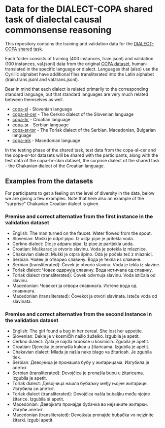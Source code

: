 # Data for the DIALECT-COPA shared task of dialectal causal commonsense reasoning

This repository contains the training and validation data for the [DIALECT-COPA shared task](https://sites.google.com/view/vardial-2024/shared-tasks/dialect-copa?authuser=0).

Each folder consists of training (400 instances, train.jsonl) and validation (100 instances, val.jsonl) data from the original [COPA dataset](https://people.ict.usc.edu/~gordon/copa.html), human-translated in the specific language or dialect. Languages that (also) use the Cyrillic alphabet have additional files transliterated into the Latin alphabet (train.trans.jsonl and val.trans.jsonl).

Bear in mind that each dialect is related primarily to the corresponding standard language, but that standard languages are very much related between themselves as well.

- [copa-sl](copa-sl/) - Slovenian language
- [copa-sl-cer](copa-sl-cer/) - The Cerkno dialect of the Slovenian language
- [copa-hr](copa-hr/) - Croatian language
- [copa-sr](copa-sr/) - Serbian language
- [copa-sr-tor](copa-sr-tor/) - The Torlak dialect of the Serbian, Macedonian, Bulgarian language
- [copa-mk](copa-mk/) - Macedonian language

In the testing phase of the shared task, test data from the copa-sl-cer and the copa-sr-tor datasets will be shared with the participants, along with the test data of the copa-hr-ckm dataset, the surprise dialect of the shared task - the Chakavian dialect of the Croatian language.

## Examples from the datasets

For participants to get a feeling on the level of diversity in the data, below we are giving a few examples. Note that here also an example of the "surprise" Chakavian Croatian dialect is given.

### Premise and correct alternative from the first instance in the validation dataset

- English: The man turned on the faucet. Water flowed from the spout.
- Slovenian: Moški je odprl pipo. Iz ustja pipe je pritekla voda.
- Cerkno dialect: Dic je adparu pipa. Iz pipe je partjekla uoda.
- Croatian: Muškarac je otvorio slavinu. Voda je potekla iz mlaznice.
- Chakavian dialect: Muški je otpra špino. Oda je počela teć z mlaznici.
- Serbian: Човек је отворио славину. Вода је текла из славине.
- Serbian (transliterated): Čovek je otvorio slavinu. Voda je tekla iz slavine.
- Torlak dialect: Човек одврнуја славину. Вода истичала од славину.
- Torlak dialect (transliterated): Čovek odvrnuja slavinu. Voda ističala od slavinu.
- Macedonian: Човекот ја отвори славината. Истече вода од славината.
- Macedonian (transliterated): Čovekot ja otvori slavinata. Isteče voda od slavinata.

### Premise and correct alternative from the second instance in the validation dataset

- English: The girl found a bug in her cereal. She lost her appetite.
- Slovenian: Dekle je v kosmičih našlo žuželko. Izgubila je apetit.
- Cerkno dialect: Zjala je najdla hruošče u kosmičih. Zgubila je apetit.
- Croatian: Djevojka je pronašla kukca u žitaricama. Izgubila je apetit.
- Chakavian dialect: Mlada je našla neko blago va žitaricah. Je zgubila tiek.
- Serbian: Девојчица је пронашла бубу у житарицама. Изгубила је апетит.
- Serbian (transliterated): Devojčica je pronašla bubu u žitaricama. Izgubila je apetit.
- Torlak dialect: Девојчица нашла бубаљку међу њојне житарице. Изгубила си апетит.
- Torlak dialect (transliterated): Devojčica našla bubaljku među njojne žitarice. Izgubila si apetit.
- Macedonian: Девојката пронајде бубачка во нејзините житарки. Изгуби апетит.
- Macedonian (transliterated): Devojkata pronajde bubačka vo nejzinite žitarki. Izgubi apetit.

